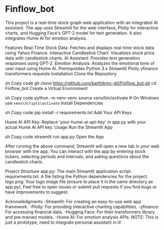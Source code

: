 # Finflow_bot

This project is a real-time stock graph web application with an integrated AI assistant. The app uses Streamlit for the web interface, Plotly for interactive charts, and Hugging Face's GPT-2 model for text generation. It also integrates Hume AI for emotion analysis.

Features
Real-Time Stock Data: Fetches and displays real-time stock data using Yahoo Finance.
Interactive Candlestick Chart: Visualizes stock price data with candlestick charts.
AI Assistant: Provides text generation responses using GPT-2.
Emotion Analysis: Analyzes the emotional tone of user input using Hume AI.
Prerequisites
Python 3.x
Streamlit
Plotly
yfinance
transformers
requests
Installation
Clone the Repository

sh
Copy code
git clone https://github.com/karthikmc-git/Finflow_bot.git
cd Finflow_bot
Create a Virtual Environment

sh
Copy code
python -m venv venv
source venv/bin/activate  # On Windows use `venv\Scripts\activate`
Install Dependencies

sh
Copy code
pip install -r requirements.txt
Add Your API Keys

Hume AI API Key: Replace 'your-hume-ai-api-key' in app.py with your actual Hume AI API key.
Usage
Run the Streamlit App

sh
Copy code
streamlit run app.py
Open the App

After running the above command, Streamlit will open a new tab in your web browser with the app. You can interact with the app by entering stock tickers, selecting periods and intervals, and asking questions about the candlestick charts.

Project Structure
app.py: The main Streamlit application script.
requirements.txt: A file listing the Python dependencies for the project.
logo.png: Your logo image file (ensure to place it in the same directory as app.py).
Feel free to open issues or submit pull requests if you find bugs or have improvements to suggest.


Acknowledgments
-Streamlit: For creating an easy-to-use web app framework.
-Plotly: For providing interactive charting capabilities.
-yfinance: For accessing financial data.
-Hugging Face: For their transformers library and pre-trained models.
-Hume AI: For emotion analysis APIs.
NOTE: This is just a prototype, need to integrate personal assistant in it!
